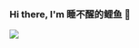 ### Hi there, I'm 睡不醒的鲤鱼 👋

<img align="left" src="https://github-readme-stats.vercel.app/api?username=lichangao1826"/>

<!--
**lichangao1826/lichangao1826** is a ✨ _special_ ✨ repository because its `README.md` (this file) appears on your GitHub profile.

Here are some ideas to get you started:

- 🔭 I’m currently working on ...
- 🌱 I’m currently learning ...
- 👯 I’m looking to collaborate on ...
- 🤔 I’m looking for help with ...
- 💬 Ask me about ...
- 📫 How to reach me: ...
- 😄 Pronouns: ...
- ⚡ Fun fact: ...
-->
